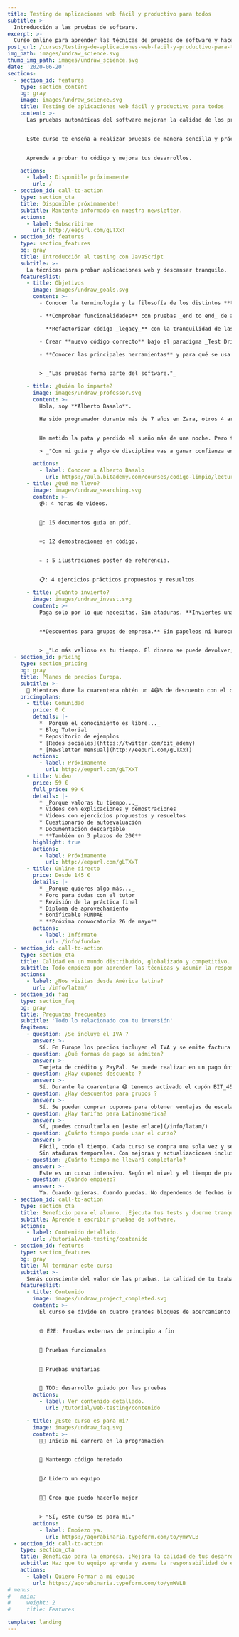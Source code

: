 ```yaml
---
title: Testing de aplicaciones web fácil y productivo para todos
subtitle: >-
  Introducción a las pruebas de software.
excerpt: >-
  Curso online para aprender las técnicas de pruebas de software y hacer testing fácil y rentable.
post_url: /cursos/testing-de-aplicaciones-web-facil-y-productivo-para-todos/
img_path: images/undraw_science.svg
thumb_img_path: images/undraw_science.svg
date: '2020-06-20'
sections:
  - section_id: features
    type: section_content
    bg: gray
    image: images/undraw_science.svg
    title: Testing de aplicaciones web fácil y productivo para todos
    content: >-
      Las pruebas automáticas del software mejoran la calidad de los programas. **Reducen los bugs y los tiempos de mantenimiento**. Pero lo mejor es que pueden ser divertidas y desde luego rentables.


      Este curso te enseña a realizar pruebas de manera sencilla y práctica.


      Aprende a probar tu código y mejora tus desarrollos.

    actions:
      - label: Disponible próximamente
        url: /
  - section_id: call-to-action
    type: section_cta
    title: Disponible próximamente!
    subtitle: Mantente informado en nuestra newsletter.
    actions:
      - label: Subscribirme
        url: http://eepurl.com/gLTXxT
  - section_id: features
    type: section_features
    bg: gray
    title: Introducción al testing con JavaScript
    subtitle: >-
      La técnicas para probar aplicaciones web y descansar tranquilo.
    featureslist:
      - title: Objetivos
        image: images/undraw_goals.svg
        content: >-
          - Conocer la terminología y la filosofía de los distintos **tipos de pruebas**.

          - **Comprobar funcionalidades** con pruebas _end to end_ de aplicaciones web.

          - **Refactorizar código _legacy_** con la tranquilidad de las pruebas unitarias y de integración.

          - Crear **nuevo código correcto** bajo el paradigma _Test Driven Development_.

          - **Conocer las principales herramientas** y para qué se usa cada una. _Puppeteer, Cypress y Jest._


          > _"Las pruebas forma parte del software."_

      - title: ¿Quién lo imparte?
        image: images/undraw_professor.svg
        content: >-
          Hola, soy **Alberto Basalo**.

          He sido programador durante más de 7 años en Zara, otros 4 arquitecto de software para Tous y desde 2011 dirijo mi propia consultora. En total más de 20 años en la industria del software en grandes y pequeñas empresas.


          He metido la pata y perdido el sueño más de una noche. Pero también he aprendido que las pruebas me permiten dormir tranquilo.

          > _"Con mi guía y algo de disciplina vas a ganar confianza en tu desarrollo."_

        actions:
          - label: Conocer a Alberto Basalo
            url: https://aula.bitademy.com/courses/codigo-limpio/lectures/13532772
      - title: ¿Qué me llevo?
        image: images/undraw_searching.svg
        content: >-
          📹: 4 horas de videos.


          📖: 15 documentos guía en pdf.


          ⌨: 12 demostraciones en código.


          ✒ : 5 ilustraciones poster de referencia.


          📋: 4 ejercicios prácticos propuestos y resueltos.

      - title: ¿Cuánto invierto?
        image: images/undraw_invest.svg
        content: >-
          Paga solo por lo que necesitas. Sin ataduras. **Inviertes una vez utilizas para siempre.**


          **Descuentos para grupos de empresa.** Sin papeleos ni burocracia.


          > _"Lo más valioso es tu tiempo. El dinero se puede devolver; el tiempo no."_
  - section_id: pricing
    type: section_pricing
    bg: gray
    title: Planes de precios Europa.
    subtitle: >-
      🏡 Mientras dure la cuarentena obtén un 4😷% de descuento con el cupón BIT_40 sobre el precio oficial.
    pricingplans:
      - title: Comunidad
        price: 0 €
        details: |-
          * _Porque el conocimiento es libre..._
          * Blog Tutorial
          * Repositorio de ejemplos
          * [Redes sociales](https://twitter.com/bit_ademy)
          * [Newsletter mensual](http://eepurl.com/gLTXxT)
        actions:
          - label: Próximamente
            url: http://eepurl.com/gLTXxT
      - title: Video
        price: 59 €
        full_price: 99 €
        details: |-
          * _Porque valoras tu tiempo..._
          * Videos con explicaciones y demostraciones
          * Videos con ejercicios propuestos y resueltos
          * Cuestionario de autoevaluación
          * Documentación descargable
          * **También en 3 plazos de 20€**
        highlight: true
        actions:
          - label: Próximamente
            url: http://eepurl.com/gLTXxT
      - title: Online directo
        price: Desde 145 €
        details: |-
          * _Porque quieres algo más..._
          * Foro para dudas con el tutor
          * Revisión de la práctica final
          * Diploma de aprovechamiento
          * Bonificable FUNDAE
          * **Próxima convocatoria 26 de mayo**
        actions:
          - label: Infórmate
            url: /info/fundae
  - section_id: call-to-action
    type: section_cta
    title: Calidad en un mundo distribuido, globalizado y competitivo.
    subtitle: Todo empieza por aprender las técnicas y asumir la responsabilidad para escribir software que funciona.
    actions:
      - label: ¿Nos visitas desde América latina?
        url: /info/latam/
  - section_id: faq
    type: section_faq
    bg: gray
    title: Preguntas frecuentes
    subtitle: 'Todo lo relacionado con tu inversión'
    faqitems:
      - question: ¿Se incluye el IVA ?
        answer: >-
          Sí. En Europa los precios incluyen el IVA y se emite factura para cada compra.
      - question: ¿Qué formas de pago se admiten?
        answer: >-
          Tarjeta de crédito y PayPal. Se puede realizar en un pago único o en 3 plazos mensuales.
      - question: ¿Hay cupones descuento ?
        answer: >-
          Sí. Durante la cuarentena 😷 tenemos activado el cupón BIT_40. Asígnalo durante el proceso de pago para un descuento del 40%. Quédate en casa. 🏡
      - question: ¿Hay descuentos para grupos ?
        answer: >-
          Sí. Se pueden comprar cupones para obtener ventajas de escalado. [Solicita información](https://agorabinaria.typeform.com/to/ymWVLB)
      - question: ¿Hay tarifas para Latinoamérica?
        answer: >-
          Sí, puedes consultarla en [este enlace](/info/latam/)
      - question: ¿Cuánto tiempo puedo usar el curso?
        answer: >-
          Fácil, todo el tiempo. Cada curso se compra una sola vez y se puede visionar indefinidamente.
          Sin ataduras temporales. Con mejoras y actualizaciones incluidas para siempre.
      - question: ¿Cuánto tiempo me llevará completarlo?
        answer: >-
          Este es un curso intensivo. Según el nivel y el tiempo de práctica llevará entre 16 y 20 horas. Lo recomendable es dedicarle al menos 4 horas por semana y terminarlo en menos de un mes. Pero, recuerda, que lo tendrás aquí para siempre.
      - question: ¿Cuándo empiezo?
        answer: >-
          Ya. Cuando quieras. Cuando puedas. No dependemos de fechas inicio fin. No tienes que esperar por tus compañeros ni adaptarte a horarios.
  - section_id: call-to-action
    type: section_cta
    title: Beneficio para el alumno. ¡Ejecuta tus tests y duerme tranquilo!
    subtitle: Aprende a escribir pruebas de software.
    actions:
      - label: Contenido detallado.
        url: /tutorial/web-testing/contenido
  - section_id: features
    type: section_features
    bg: gray
    title: Al terminar este curso
    subtitle: >-
      Serás consciente del valor de las pruebas. La calidad de tu trabajo va a mejorar y se reflejará en tu reconocimiento laboral.
    featureslist:
      - title: Contenido
        image: images/undraw_project_completed.svg
        content: >-
          El curso se divide en cuatro grandes bloques de acercamiento al mundo de las pruebas. Con un tema extra motivacional y de fundamentos.


          🌐 E2E: Pruebas externas de principio a fin


          🧪 Pruebas funcionales


          🔬 Pruebas unitarias


          🧬 TDD: desarrollo guiado por las pruebas
        actions:
          - label: Ver contenido detallado.
            url: /tutorial/web-testing/contenido

      - title: ¿Este curso es para mi?
        image: images/undraw_faq.svg
        content: >-
          👨‍💻 Inicio mi carrera en la programación


          👴 Mantengo código heredado


          🙋‍♂️ Lidero un equipo


          👨‍💼 Creo que puedo hacerlo mejor


          > "Sí, este curso es para mi."
        actions:
          - label: Empiezo ya.
            url: https://agorabinaria.typeform.com/to/ymWVLB
  - section_id: call-to-action
    type: section_cta
    title: Beneficio para la empresa. ¡Mejora la calidad de tus desarrollos!
    subtitle: Haz que tu equipo aprenda y asuma la responsabilidad de escribir pruebas del software.
    actions:
      - label: Quiero Formar a mi equipo
        url: https://agorabinaria.typeform.com/to/ymWVLB
# menus:
#   main:
#     weight: 2
#     title: Features

template: landing
---
```

